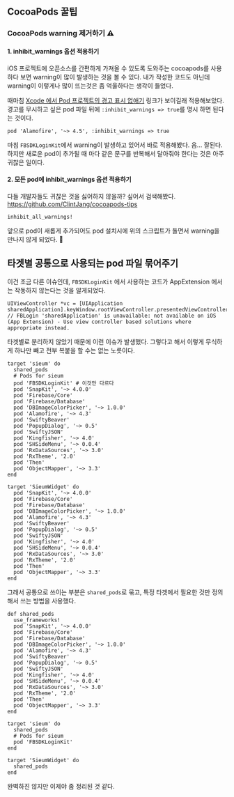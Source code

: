 ## CocoaPods 꿀팁

### CocoaPods warning 제거하기 ⚠️
#### 1. inhibit_warnings 옵션 적용하기
iOS 프로젝트에 오픈소스를 간편하게 가져올 수 있도록 도와주는 cocoapods를 사용하다 보면 warning이 많이 발생하는 것을 볼 수 있다.
내가 작성한 코드도 아닌데 warning이 이렇게나 많이 뜨는것은 좀 억울하다는 생각이 들었다.

때마침 [Xcode 에서 Pod 프로젝트의 경고 표시 없애기](https://code.iamseapy.com/archives/174) 링크가 보이길래 적용해보았다.
경고를 무시하고 싶은 pod 파일 뒤에 `:inhibit_warnings => true`를 명시 하면 된다는 것이다.
```
pod 'Alamofire', '~> 4.5', :inhibit_warnings => true
```

마침 `FBSDKLoginKit`에서 warning이 발생하고 있어서 바로 적용해봤다.
음... 잘된다.
하지만 새로운 pod이 추가될 때 마다 같은 문구를 반복해서 달아줘야 한다는 것은 아주 귀찮은 일이다.

#### 2. 모든 pod에 inhibit_warnings 옵션 적용하기

다들 개발자들도 귀찮은 것을 싫어하지 않을까? 싶어서 검색해봤다. 
https://github.com/ClintJang/cocoapods-tips
```
inhibit_all_warnings!
```
앞으로 pod이 새롭게 추가되어도 pod 설치시에 위의 스크립트가 돌면서 warning을 만나지 않게 되었다. 🎉

## 타겟별 공통으로 사용되는 pod 파일 묶어주기
이건 조금 다른 이슈인데, `FBSDKLoginKit` 에서 사용하는 코드가 AppExtension 에서는 작동하지 않는다는 것을 알게되었다.
```objc
UIViewController *vc = [UIApplication sharedApplication].keyWindow.rootViewController.presentedViewController;
// FBLogin 'sharedApplication' is unavailable: not available on iOS (App Extension) - Use view controller based solutions where appropriate instead.
```

타겟별로 분리하지 않았기 때문에 이런 이슈가 발생했다.
그렇다고 해서 이렇게 무식하게 하나만 빼고 전부 복붙을 할 수는 없는 노릇이다.
```
target 'sieum' do
  shared_pods
  # Pods for sieum
  pod 'FBSDKLoginKit' # 이것만 다르다
  pod 'SnapKit', '~> 4.0.0'
  pod 'Firebase/Core'
  pod 'Firebase/Database'
  pod 'DBImageColorPicker', '~> 1.0.0'
  pod 'Alamofire', '~> 4.3'
  pod 'SwiftyBeaver'
  pod 'PopupDialog', '~> 0.5'
  pod 'SwiftyJSON'
  pod 'Kingfisher', '~> 4.0'
  pod 'SHSideMenu', '~> 0.0.4'
  pod 'RxDataSources', '~> 3.0'
  pod 'RxTheme', '2.0'
  pod 'Then'
  pod 'ObjectMapper', '~> 3.3'
end

target 'SieumWidget' do
  pod 'SnapKit', '~> 4.0.0'
  pod 'Firebase/Core'
  pod 'Firebase/Database'
  pod 'DBImageColorPicker', '~> 1.0.0'
  pod 'Alamofire', '~> 4.3'
  pod 'SwiftyBeaver'
  pod 'PopupDialog', '~> 0.5'
  pod 'SwiftyJSON'
  pod 'Kingfisher', '~> 4.0'
  pod 'SHSideMenu', '~> 0.0.4'
  pod 'RxDataSources', '~> 3.0'
  pod 'RxTheme', '2.0'
  pod 'Then'
  pod 'ObjectMapper', '~> 3.3'
end
```

그래서 공통으로 쓰이는 부분은 `shared_pods`로 묶고,
특정 타겟에서 필요한 것만 정의해서 쓰는 방법을 사용했다.

```
def shared_pods
  use_frameworks!
  pod 'SnapKit', '~> 4.0.0'
  pod 'Firebase/Core'
  pod 'Firebase/Database'
  pod 'DBImageColorPicker', '~> 1.0.0'
  pod 'Alamofire', '~> 4.3'
  pod 'SwiftyBeaver'
  pod 'PopupDialog', '~> 0.5'
  pod 'SwiftyJSON'
  pod 'Kingfisher', '~> 4.0'
  pod 'SHSideMenu', '~> 0.0.4'
  pod 'RxDataSources', '~> 3.0'
  pod 'RxTheme', '2.0'
  pod 'Then'
  pod 'ObjectMapper', '~> 3.3'
end

target 'sieum' do
  shared_pods
  # Pods for sieum
  pod 'FBSDKLoginKit'
end

target 'SieumWidget' do
  shared_pods
end
```
완벽하진 않지만 이제야 좀 정리된 것 같다.
